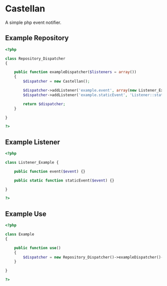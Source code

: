 # Castellan
A simple php event notifier.

## Example Repository

```php
<?php

class Repository_Dispatcher
{

	public function exampleDispatcher($listeners = array())
	{
		$dispatcher = new Castellan();

		$dispatcher->addListener('example.event', array(new Listener_Example, 'event'));
		$dispatcher->addListener('example.staticEvent', 'Listener::staticEvent');

		return $dispatcher;
	}

}

?>
```

## Example Listener

```php
<?php

class Listener_Example {

	public function event($event) {}

	public static function staticEvent($event) {}

}

?>
```

## Example Use

```php
<?php

class Example
{

	public function use()
	{
		$dispatcher = new Repository_Dispatcher()->exampleDispatcher()->trigger('example.event');
	}

}

?>
```
